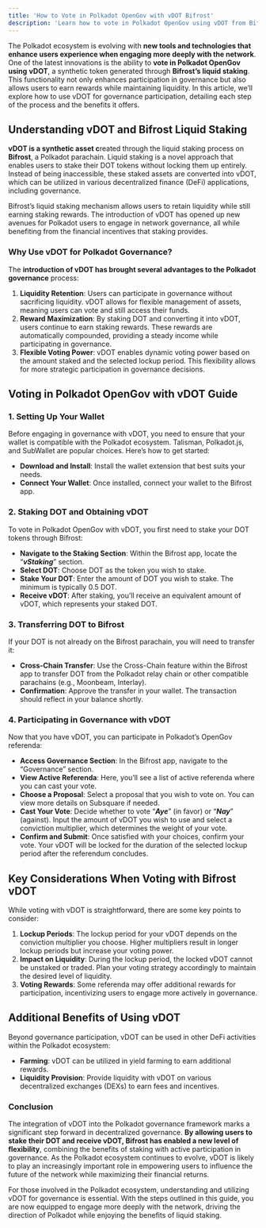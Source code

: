 ```yaml
---
title: 'How to Vote in Polkadot OpenGov with vDOT Bifrost'
description: 'Learn how to vote in Polkadot OpenGov using vDOT from Bifrost liquid staking, maximizing rewards while retaining liquidity.'
---
```

The Polkadot ecosystem is evolving with **new tools and technologies that enhance users experience when engaging more deeply with the network**. One of the latest innovations is the ability to **vote in Polkadot OpenGov using** **vDOT**, a synthetic token generated through **Bifrost’s liquid staking**. This functionality not only enhances participation in governance but also allows users to earn rewards while maintaining liquidity. In this article, we’ll explore how to use vDOT for governance participation, detailing each step of the process and the benefits it offers.

Understanding vDOT and Bifrost Liquid Staking
---------------------------------------------

**vDOT is a synthetic asset c**reated through the liquid staking process on **Bifrost**, a Polkadot parachain. Liquid staking is a novel approach that enables users to stake their DOT tokens without locking them up entirely. Instead of being inaccessible, these staked assets are converted into vDOT, which can be utilized in various decentralized finance (DeFi) applications, including governance.

Bifrost’s liquid staking mechanism allows users to retain liquidity while still earning staking rewards. The introduction of vDOT has opened up new avenues for Polkadot users to engage in network governance, all while benefiting from the financial incentives that staking provides.

### Why Use vDOT for Polkadot Governance?

The **introduction of vDOT has brought several advantages to the Polkadot governance** process:

1. **Liquidity Retention**: Users can participate in governance without sacrificing liquidity. vDOT allows for flexible management of assets, meaning users can vote and still access their funds.
2. **Reward Maximization**: By staking DOT and converting it into vDOT, users continue to earn staking rewards. These rewards are automatically compounded, providing a steady income while participating in governance.
3. **Flexible Voting Power**: vDOT enables dynamic voting power based on the amount staked and the selected lockup period. This flexibility allows for more strategic participation in governance decisions.

Voting in Polkadot OpenGov with vDOT Guide
------------------------------------------

### 1. **Setting Up Your Wallet**

Before engaging in governance with vDOT, you need to ensure that your wallet is compatible with the Polkadot ecosystem. Talisman, Polkadot.js, and SubWallet are popular choices. Here’s how to get started:

- **Download and Install**: Install the wallet extension that best suits your needs.
- **Connect Your Wallet**: Once installed, connect your wallet to the Bifrost app.

### 2. **Staking DOT and Obtaining vDOT**

To vote in Polkadot OpenGov with vDOT, you first need to stake your DOT tokens through Bifrost:

- **Navigate to the Staking Section**: Within the Bifrost app, locate the “***vStaking***” section.
- **Select DOT**: Choose DOT as the token you wish to stake.
- **Stake Your DOT**: Enter the amount of DOT you wish to stake. The minimum is typically 0.5 DOT.
- **Receive vDOT**: After staking, you’ll receive an equivalent amount of vDOT, which represents your staked DOT.

### 3. **Transferring DOT to Bifrost**

If your DOT is not already on the Bifrost parachain, you will need to transfer it:

- **Cross-Chain Transfer**: Use the Cross-Chain feature within the Bifrost app to transfer DOT from the Polkadot relay chain or other compatible parachains (e.g., Moonbeam, Interlay).
- **Confirmation**: Approve the transfer in your wallet. The transaction should reflect in your balance shortly.

### 4. **Participating in Governance with vDOT**

Now that you have vDOT, you can participate in Polkadot’s OpenGov referenda:

- **Access Governance Section**: In the Bifrost app, navigate to the “Governance” section.
- **View Active Referenda**: Here, you’ll see a list of active referenda where you can cast your vote.
- **Choose a Proposal**: Select a proposal that you wish to vote on. You can view more details on Subsquare if needed.
- **Cast Your Vote**: Decide whether to vote “***Aye***” (in favor) or “***Nay***” (against). Input the amount of vDOT you wish to use and select a conviction multiplier, which determines the weight of your vote.
- **Confirm and Submit**: Once satisfied with your choices, confirm your vote. Your vDOT will be locked for the duration of the selected lockup period after the referendum concludes.

Key Considerations When Voting with Bifrost vDOT
------------------------------------------------

While voting with vDOT is straightforward, there are some key points to consider:

1. **Lockup Periods**: The lockup period for your vDOT depends on the conviction multiplier you choose. Higher multipliers result in longer lockup periods but increase your voting power.
2. **Impact on Liquidity**: During the lockup period, the locked vDOT cannot be unstaked or traded. Plan your voting strategy accordingly to maintain the desired level of liquidity.
3. **Voting Rewards**: Some referenda may offer additional rewards for participation, incentivizing users to engage more actively in governance.

Additional Benefits of Using vDOT
---------------------------------

Beyond governance participation, vDOT can be used in other DeFi activities within the Polkadot ecosystem:

- **Farming**: vDOT can be utilized in yield farming to earn additional rewards.
- **Liquidity Provision**: Provide liquidity with vDOT on various decentralized exchanges (DEXs) to earn fees and incentives.

### Conclusion
The integration of vDOT into the Polkadot governance framework marks a significant step forward in decentralized governance. **By allowing users to stake their DOT and receive vDOT, Bifrost has enabled a new level of flexibility**, combining the benefits of staking with active participation in governance. As the Polkadot ecosystem continues to evolve, vDOT is likely to play an increasingly important role in empowering users to influence the future of the network while maximizing their financial returns.

For those involved in the Polkadot ecosystem, understanding and utilizing vDOT for governance is essential. With the steps outlined in this guide, you are now equipped to engage more deeply with the network, driving the direction of Polkadot while enjoying the benefits of liquid staking.